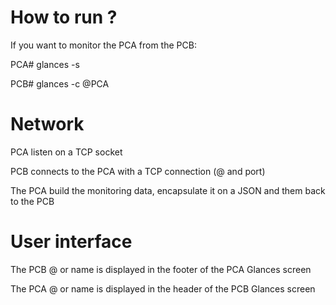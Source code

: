 
# How to run ?

If you want to monitor the PCA from the PCB:

PCA# glances -s

PCB# glances -c @PCA

# Network

PCA listen on a TCP socket

PCB connects to the PCA with a TCP connection (@ and port)

The PCA build the monitoring data, encapsulate it on a JSON and them back to the PCB

# User interface

The PCB @ or name is displayed in the footer of the PCA Glances screen

The PCA @ or name is displayed in the header of the PCB Glances screen
